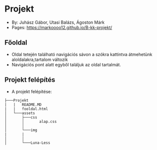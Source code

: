 # Projekt
- By: Juhász Gábor, Utasi Balázs, Ágoston Márk
- Pages: https://markoooo12.github.io/B-kk-projekt/

## Főoldal
- Oldal tetején található navigációs sávon a szókra kattintva átmehetünk aloldalakra,tartalom változik
- Navigációs pont alatt egyből találjuk az oldal tartalmát.

## Projekt felépítés
- A projekt felépítése:
```
├───Projekt
|   |   README.MD
|   |   fooldal.html
│   └───assets
│       ├───css
│       │       alap.css
│       │
│       └───img
|       |
│       │
│       └───Luna-Less
```
